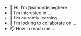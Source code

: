 - 👋 Hi, I’m @simondejaeghere
- 👀 I’m interested in ...
- 🌱 I’m currently learning ...
- 💞️ I’m looking to collaborate on ...
- 📫 How to reach me ...

<!---
simondejaeghere/simondejaeghere is a ✨ special ✨ repository because its `README.md` (this file) appears on your GitHub profile.
You can click the Preview link to take a look at your changes.
--->
